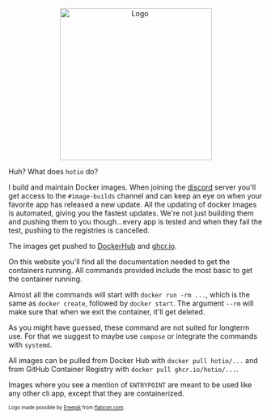 <p align="center""><img src="/img/logo-transparent.png" alt="Logo" height="300" width="300"></p>

Huh? What does `hotio` do?

I build and maintain Docker images. When joining the [discord](discord) server you'll get access to the `#image-builds` channel and can keep an eye on when your favorite app has released a new update. All the updating of docker images is automated, giving you the fastest updates. We're not just building them and pushing them to you though...every app is tested and when they fail the test, pushing to the registries is cancelled.

The images get pushed to [DockerHub](dockerhub) and [ghcr.io](ghcr).

On this website you'll find all the documentation needed to get the containers running. All commands provided include the most basic to get the container running.

Almost all the commands will start with `docker run -rm ...`, which is the same as `docker create`, followed by `docker start`. The argument `--rm` will make sure that when we exit the container, it'll get deleted.

As you might have guessed, these command are not suited for longterm use. For that we suggest to maybe use `compose` or integrate the commands with `systemd`.

All images can be pulled from Docker Hub with `docker pull hotio/...` and from GitHub Container Registry with `docker pull ghcr.io/hotio/...`.

Images where you see a mention of `ENTRYPOINT` are meant to be used like any other cli app, except that they are containerized.

<sub><sup>Logo made possible by [Freepik](https://www.flaticon.com/authors/freepik) from [flaticon.com](https://www.flaticon.com).</sup></sub>
